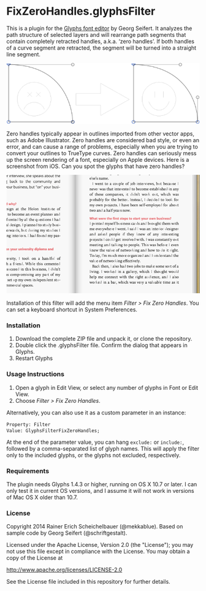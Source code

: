 # FixZeroHandles.glyphsFilter

This is a plugin for the [Glyphs font editor](http://glyphsapp.com/) by Georg Seifert. It analyzes the path structure of selected layers and will rearrange path segments that contain completely retracted handles, a.k.a. ‘zero handles’. If both handles of a curve segment are retracted, the segment will be turned into a straight line segment.

![Fixing Zero Handles: Before and After.](FixZeroHandles.png "Fix Zero Handles")

Zero handles typically appear in outlines imported from other vector apps, such as Adobe Illustrator. Zero handles are considered bad style, or even an error, and can cause a range of problems, especially when you are trying to convert your outlines to TrueType curves. Zero handles can seriously mess up the screen rendering of a font, especially on Apple devices. Here is a screenshot from iOS. Can you spot the glyphs that have zero handles?

![iOS screenshot with zero handles.](ZeroHandles.png "Zero Handles in action")

Installation of this filter will add the menu item *Filter > Fix Zero Handles*. You can set a keyboard shortcut in System Preferences.

### Installation

1. Download the complete ZIP file and unpack it, or clone the repository.
2. Double click the .glyphsFilter file. Confirm the dialog that appears in Glyphs.
3. Restart Glyphs

### Usage Instructions

1. Open a glyph in Edit View, or select any number of glyphs in Font or Edit View.
2. Choose *Filter > Fix Zero Handles*.

Alternatively, you can also use it as a custom parameter in an instance:

	Property: Filter
	Value: GlyphsFilterFixZeroHandles;

At the end of the parameter value, you can hang `exclude:` or `include:`, followed by a comma-separated list of glyph names. This will apply the filter only to the included glyphs, or the glyphs not excluded, respectively.

### Requirements

The plugin needs Glyphs 1.4.3 or higher, running on OS X 10.7 or later. I can only test it in current OS versions, and I assume it will not work in versions of Mac OS X older than 10.7.

### License

Copyright 2014 Rainer Erich Scheichelbauer (@mekkablue).
Based on sample code by Georg Seifert (@schriftgestalt).

Licensed under the Apache License, Version 2.0 (the "License");
you may not use this file except in compliance with the License.
You may obtain a copy of the License at

http://www.apache.org/licenses/LICENSE-2.0

See the License file included in this repository for further details.
